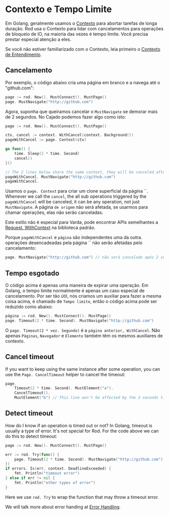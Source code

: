 # Contexto e Tempo Limite

Em Golang, geralmente usamos o [Contexto](https://golang.org/pkg/context/) para abortar tarefas de longa duração. Rod usa o Contexto para lidar com cancelamentos para operações de bloqueio de IO, na maioria das vezes é tempo limite. Você precisa prestar especial atenção a eles.

Se você não estiver familiarizado com o Contexto, leia primeiro o [Contexto de Entendimento](understand-context.md).

## Cancelamento

Por exemplo, o código abaixo cria uma página em branco e a navega até o "github.com":

```go
page := rod. New(). MustConnect(). MustPage()
page. MustNavigate("http://github.com")
```

Agora, suponha que queiramos cancelar o `MustNavigate` se demorar mais de 2 segundos. No Cajado podemos fazer algo como isto:

```go
page := rod. New(). MustConnect(). MustPage()

ctx, cancel := context. WithCancel(context. Background())
pageWithCancel := page. Context(ctx)

go func() {
    time. Sleep(2 * time. Second)
    cancel()
}()

// The 2 lines below share the same context, they will be canceled after 2 seconds in total
pageWithCancel. MustNavigate("http://github.com") 
pageWithCancel.  
```

Usamos o `page. Context` para criar um clone superficial da página ``. Whenever we call the `cancel`, the all sub operations triggered by the `pageWithCancel` will be canceled, it can be any operation, not just `MustNavigate`. A página `de origem` não será afetada, se usarmos para chamar operações, elas não serão canceladas.

Este estilo não é especial para Varda, pode encontrar APIs semelhantes a [Request. WithContext](https://golang.org/pkg/net/http/#Request.WithContext) na biblioteca padrão.

Porque `pageWithCancel` e `página` são independentes uma da outra. operações desencadeadas pela página `` não serão afetadas pelo cancelamento:

```go
page. MustNavigate("http://github.com") // não será cancelado após 2 segundos
```

## Tempo esgotado

O código acima é apenas uma maneira de expirar uma operação. Em Golang, o tempo limite normalmente é apenas um caso especial de cancelamento. Por ser tão útil, nós criamos um auxiliar para fazer a mesma coisa acima, é chamado de `Tempo limite`, então o código acima pode ser reduzido como abaixo:

```go
página := rod. New(). MustConnect(). MustPage()
page. Timeout(2 * time. Second). MustNavigate("http://github.com")
```

O `page. Timeout(2 * vez. Segundo)` é a `página anterior, WithCancel`. Não apenas `Páginas`, `Navegador` e `Elemento` também têm os mesmos auxiliares de contexto.

## Cancel timeout

If you want to keep using the same instance after some operation, you can use the `Page. CancelTimeout` helper to cancel the timeout:

```go
page.
    Timeout(2 * time. Second). MustElement("a").
    CancelTimeout().
    MustElement("b") // This line won't be affected by the 2 seconds timeout.
```

## Detect timeout

How do I know if an operation is timed out or not? In Golang, timeout is usually a type of error. It's not special for Rod. For the code above we can do this to detect timeout:

```go
page := rod. New(). MustConnect(). MustPage()

err := rod. Try(func() {
    page. Timeout(2 * time. Second). MustNavigate("http://github.com")
})
if errors. Is(err, context. DeadlineExceeded) {
    fmt. Println("timeout error")
} else if err != nil {
    fmt. Println("other types of error")
}
```

Here we use `rod. Try` to wrap the function that may throw a timeout error.

We will talk more about error handing at [Error Handling](error-handling.md).

